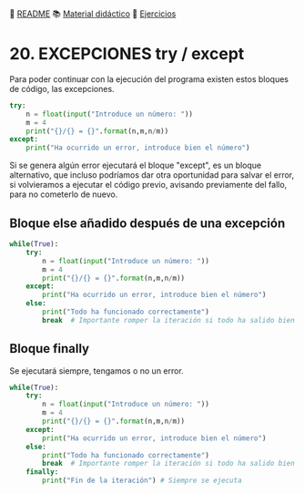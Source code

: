 :page_with_curl: [README](../README.md) :books: [Material didáctico](/documentation/indicedocu.md) :pencil: [Ejercicios](/tests/indicetests.md)

# 20. EXCEPCIONES try / except

Para poder continuar con la ejecución del programa existen estos bloques de código, las excepciones.

````python
try:
    n = float(input("Introduce un número: "))
    m = 4
    print("{}/{} = {}".format(n,m,n/m))
except:
    print("Ha ocurrido un error, introduce bien el número")
````
Si se genera algún error ejecutará el bloque "except", es un bloque alternativo, que incluso podríamos dar otra oportunidad para salvar el error, 
si volvieramos a ejecutar el código previo, avisando previamente del fallo, para no cometerlo de nuevo.

## Bloque else añadido después de una excepción

````python
while(True):
    try:
        n = float(input("Introduce un número: "))
        m = 4
        print("{}/{} = {}".format(n,m,n/m))
    except:
        print("Ha ocurrido un error, introduce bien el número")
    else:
        print("Todo ha funcionado correctamente")
        break  # Importante romper la iteración si todo ha salido bien
````

## Bloque finally

Se ejecutará siempre, tengamos o no un error.

````python
while(True):
    try:
        n = float(input("Introduce un número: "))
        m = 4
        print("{}/{} = {}".format(n,m,n/m))
    except:
        print("Ha ocurrido un error, introduce bien el número")
    else:
        print("Todo ha funcionado correctamente")
        break  # Importante romper la iteración si todo ha salido bien
    finally:
        print("Fin de la iteración") # Siempre se ejecuta
````

